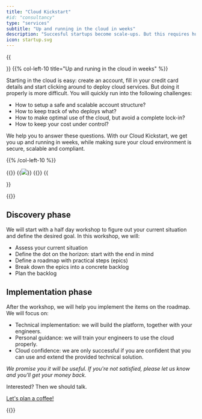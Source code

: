 ```yaml
---
title: "Cloud Kickstart"
#id: "consultancy"
type: "services"
subtitle: "Up and running in the cloud in weeks"
description: "Succesful startups become scale-ups. But this requires huge investments in setting up cloud resources, CI/CD and monitoring and logging. We can do it in weeks and make sure you can manage it yourself."
icon: startup.svg
---
```



{{<section>}}
{{% col-left-10 title="Up and runing in the cloud in weeks" %}}

Starting in the cloud is easy: create an account, fill in your credit card details and start clicking around to deploy cloud services. But doing it properly is more difficult. You will quickly run into the following challenges:

- How to setup a safe and scalable account structure?
- How to keep track of who deploys what?
- How to make optimal use of the cloud, but avoid a complete lock-in?
- How to keep your cost under control?

We help you to answer these questions. With our Cloud Kickstart, we get you up and running in weeks, while making sure your cloud environment is secure, scalable and compliant.

{{% /col-left-10 %}}

{{<col-right-2>}}
{{<img class="img-fluid" src="/img/icons/startup.svg">}}
{{</col-right-2>}}
{{</section>}}

{{<raw>}}

<section class="bg-muted">
  <div class="container text-center text-lg-left pt-lg-5">
  <div class="row">
    <div class="col-lg-6">
        <h2>Discovery phase</h2>
        <p>We will start with a half day workshop to figure out your current situation and define the desired goal. In this workshop, we will:</p>
        <ul>
        <li>Assess your current situation</li>
        <li>Define the dot on the horizon: start with the end in mind</li>
        <li>Define a roadmap with practical steps (epics)</li>
        <li>Break down the epics into a concrete backlog</li>
        <li>Plan the backlog</li>
        </ul>
        </p>
    </div>
    <div class="col-lg-6">
        <h2>Implementation phase</h2>
        <p>After the workshop, we will help you implement the items on the roadmap. We will focus on:</p>
        <ul>
        <li>Technical implementation: we will build the platform, together with your engineers.</li>
        <li>Personal guidance: we will train your engineers to use the cloud properly.</li>
        <li>Cloud confidence: we are only successful if you are confident that you can use and extend the provided technical solution.</li>
        </ul>
        </p>
    </div>
    </div>
    <div class="row">
        <div class="col-lg-12 text-center mt-2">
            <i>We promise you it will be useful. If you're not satisfied, please let us know and you'll get your money back.</i>
        </div>
    </div>
    <div class="row mt-5">
      <div class="col-lg-12 text-center">
        <p class="lead divider-subtitle mt-2">Interested? Then we should talk.</p>
      </div>
      <div class="mx-auto">
        <a class="btn btn-outline-primary mt-lg-2" id="book" href="">Let's plan a coffee!</a>
        <script type="text/javascript" src="https://x.ai/embed/xdotai-embed.js" id="xdotaiEmbed" data-page="/bastichelaar/cost-savings-scan" data-height data-width data-element="#book" async></script>
        </a>
      </div>
    </div>
  </div>
  </div>
</section>

{{</raw>}}